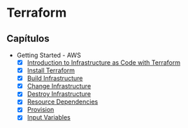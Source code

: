 # Terraform

## Capítulos

- Getting Started - AWS
  - [x] [Introduction to Infrastructure as Code with Terraform](https://learn.hashicorp.com/terraform/getting-started/intro)
  - [x] [Install Terraform](https://learn.hashicorp.com/terraform/getting-started/install)
  - [x] [Build Infrastructure](https://learn.hashicorp.com/terraform/getting-started/build)
  - [x] [Change Infrastructure](https://learn.hashicorp.com/terraform/getting-started/change)
  - [x] [Destroy Infrastructure](https://learn.hashicorp.com/terraform/getting-started/destroy)
  - [x] [Resource Dependencies](https://learn.hashicorp.com/terraform/getting-started/dependencies)
  - [x] [Provision](https://learn.hashicorp.com/terraform/getting-started/provision)
  - [x] [Input Variables](https://learn.hashicorp.com/terraform/getting-started/variables)
